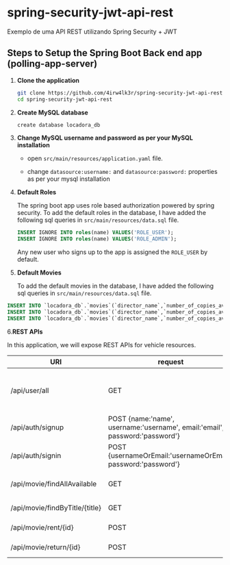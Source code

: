 # spring-security-jwt-api-rest
Exemplo de uma API REST utilizando Spring Security + JWT

## Steps to Setup the Spring Boot Back end app (polling-app-server)

1. **Clone the application**

	```bash
	git clone https://github.com/4irw4lk3r/spring-security-jwt-api-rest.git
	cd spring-security-jwt-api-rest
	```

2. **Create MySQL database**

	```bash
	create database locadora_db
	```

3. **Change MySQL username and password as per your MySQL installation**

	+ open `src/main/resources/application.yaml` file.

	+ change `datasource:username:` and `datasource:password:` properties as per your mysql installation
  
4. **Default Roles**
	
	The spring boot app uses role based authorization powered by spring security. To add the default roles in the database, I have added the following sql queries in `src/main/resources/data.sql` file.

	```sql
	INSERT IGNORE INTO roles(name) VALUES('ROLE_USER');
	INSERT IGNORE INTO roles(name) VALUES('ROLE_ADMIN');
	```

	Any new user who signs up to the app is assigned the `ROLE_USER` by default.
  
5. **Default Movies**
	
	To add the default movies in the database, I have added the following sql queries in `src/main/resources/data.sql` file.

```sql
INSERT INTO `locadora_db`.`movies`(`director_name`,`number_of_copies_available`,`number_of_copies_max`,`title`) VALUES('George Lucas',5,5,'Star Wars: Episode IV'); 
INSERT INTO `locadora_db`.`movies`(`director_name`,`number_of_copies_available`,`number_of_copies_max`,`title`) VALUES('Irvin Kershner',3,3,'The Empire Strikes Back: Episode V');
INSERT INTO `locadora_db`.`movies`(`director_name`,`number_of_copies_available`,`number_of_copies_max`,`title`) VALUES('Richard Marquand',7,7,'Return of the Jedi : Episode VI');  
```
  
6.**REST APIs**

In this application, we will expose REST APIs for vehicle resources.

URI|request|response|description
---|---|---|---
/api/user/all|GET|200 {id:'id', name:'name', username:'username', email:'email', password:'password'}| Get all users
/api/auth/signup|POST {name:'name', username:'username', email:'email', password:'password'} | 200 | Create a new user
/api/auth/signin|POST {usernameOrEmail:'usernameOrEmail', password:'password'}|200, Authorization token | Login 
/api/movie/findAllAvailable|GET|401, Unauthorized| Find all movies available
/api/movie/findByTitle/{title}|GET|401, Unauthorized| Find a movie by id 
/api/movie/rent/{id}|POST|401, Unauthorized| Rent a movie
/api/movie/return/{id}|POST|401, Unauthorized| Return a movie 

